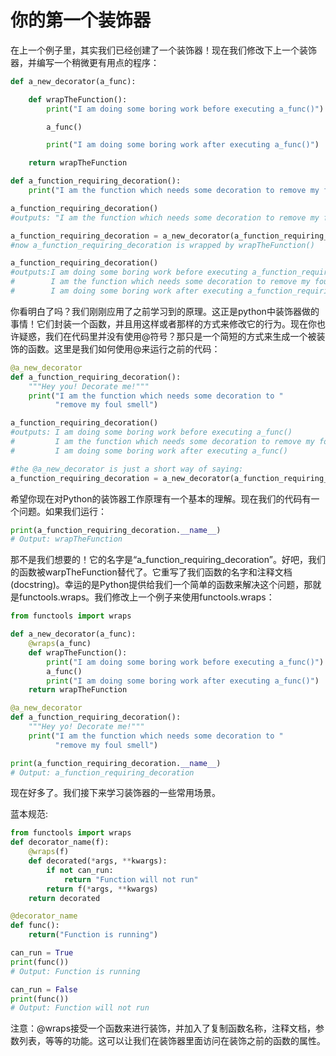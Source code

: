 # 你的第一个装饰器

在上一个例子里，其实我们已经创建了一个装饰器！现在我们修改下上一个装饰器，并编写一个稍微更有用点的程序：

```python
def a_new_decorator(a_func):

    def wrapTheFunction():
        print("I am doing some boring work before executing a_func()")

        a_func()

        print("I am doing some boring work after executing a_func()")

    return wrapTheFunction

def a_function_requiring_decoration():
    print("I am the function which needs some decoration to remove my foul smell")

a_function_requiring_decoration()
#outputs: "I am the function which needs some decoration to remove my foul smell"

a_function_requiring_decoration = a_new_decorator(a_function_requiring_decoration)
#now a_function_requiring_decoration is wrapped by wrapTheFunction()

a_function_requiring_decoration()
#outputs:I am doing some boring work before executing a_function_requiring_decoration()
#        I am the function which needs some decoration to remove my foul smell
#        I am doing some boring work after executing a_function_requiring_decoration()
```

你看明白了吗？我们刚刚应用了之前学习到的原理。这正是python中装饰器做的事情！它们封装一个函数，并且用这样或者那样的方式来修改它的行为。现在你也许疑惑，我们在代码里并没有使用@符号？那只是一个简短的方式来生成一个被装饰的函数。这里是我们如何使用@来运行之前的代码：

```python
@a_new_decorator
def a_function_requiring_decoration():
    """Hey you! Decorate me!"""
    print("I am the function which needs some decoration to "
          "remove my foul smell")

a_function_requiring_decoration()
#outputs: I am doing some boring work before executing a_func()
#         I am the function which needs some decoration to remove my foul smell
#         I am doing some boring work after executing a_func()

#the @a_new_decorator is just a short way of saying:
a_function_requiring_decoration = a_new_decorator(a_function_requiring_decoration)
```

希望你现在对Python的装饰器工作原理有一个基本的理解。现在我们的代码有一个问题。如果我们运行：

```python
print(a_function_requiring_decoration.__name__)
# Output: wrapTheFunction
```

那不是我们想要的！它的名字是“a_function_requiring_decoration”。好吧，我们的函数被warpTheFunction替代了。它重写了我们函数的名字和注释文档(docstring)。幸运的是Python提供给我们一个简单的函数来解决这个问题，那就是functools.wraps。我们修改上一个例子来使用functools.wraps：

```python
from functools import wraps

def a_new_decorator(a_func):
    @wraps(a_func)
    def wrapTheFunction():
        print("I am doing some boring work before executing a_func()")
        a_func()
        print("I am doing some boring work after executing a_func()")
    return wrapTheFunction

@a_new_decorator
def a_function_requiring_decoration():
    """Hey yo! Decorate me!"""
    print("I am the function which needs some decoration to "
          "remove my foul smell")

print(a_function_requiring_decoration.__name__)
# Output: a_function_requiring_decoration
```

现在好多了。我们接下来学习装饰器的一些常用场景。

蓝本规范:
```python
from functools import wraps
def decorator_name(f):
    @wraps(f)
    def decorated(*args, **kwargs):
        if not can_run:
            return "Function will not run"
        return f(*args, **kwargs)
    return decorated

@decorator_name
def func():
    return("Function is running")

can_run = True
print(func())
# Output: Function is running

can_run = False
print(func())
# Output: Function will not run
```
注意：@wraps接受一个函数来进行装饰，并加入了复制函数名称，注释文档，参数列表，等等的功能。这可以让我们在装饰器里面访问在装饰之前的函数的属性。
